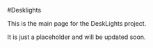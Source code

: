 ---
---

#Desklights

This is the main page for the DeskLights project.

It is just a placeholder and will be updated soon.
